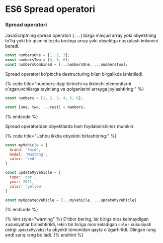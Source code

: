 # ES6 Spread operatori

### Spread operatori

JavaScriptning spread operatori (`...`) bizga mavjud array yoki obyektning to'liq yoki bir qismini tezda boshqa array yoki obyektga nusxalash imkonini beradi.

```jsx
const numbersOne = [1, 2, 3];
const numbersTwo = [4, 5, 6];
const numbersCombined = [...numbersOne, ...numbersTwo];
```

Spread operatori ko'pincha destructuring bilan birgalikda ishlatiladi.

{% code title="numbers-dagi birinchi va ikkinchi elementlarni o'zgaruvchilarga tayinlang va qolganlarini arrayga joylashtiring:" %}
```jsx
const numbers = [1, 2, 3, 4, 5, 6];

const [one, two, ...rest] = numbers;
```
{% endcode %}

Spread operatoridan obyektlarda ham foydalanishimiz mumkin:

{% code title="Ushbu ikkita obyektni birlashtiring:" %}
```jsx
const myVehicle = {
  brand: 'Ford',
  model: 'Mustang',
  color: 'red'
}

const updateMyVehicle = {
  type: 'car',
  year: 2021, 
  color: 'yellow'
}

const myUpdatedVehicle = {...myVehicle, ...updateMyVehicle}
```
{% endcode %}

{% hint style="warning" %}
E'tibor bering, bir biriga mos kelmaydigan xususiyatlar birlashtirildi, lekin bir biriga mos keladigan `color` xususiyati oxirgi `updateMyVehicle` obyekti tomonidan qayta o'zgartirildi. Olingan rang endi sariq rang bo'ladi.
{% endhint %}
